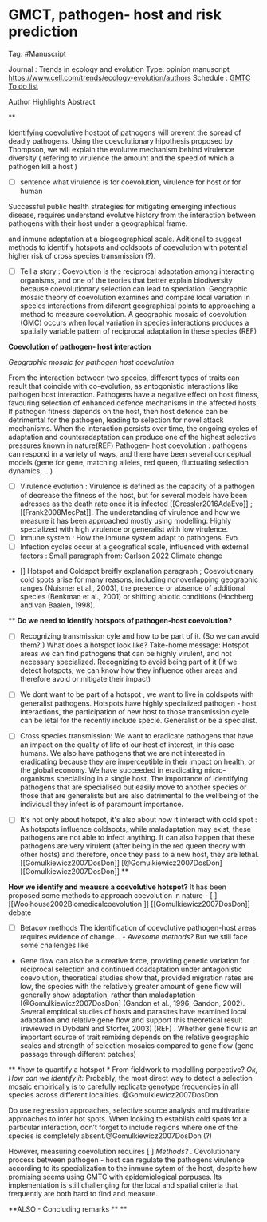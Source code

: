 
# GMCT, pathogen- host and risk prediction 
Tag: #Manuscript

Journal : Trends in ecology and evolution 
Type: opinion manuscript
https://www.cell.com/trends/ecology-evolution/authors
Schedule :  [GMTC To do list](Goals_GMCT.md)
  
Author 
Highlights 
Abstract
 
**

Identifying coevolutive hostpot of pathogens will prevent the spread of deadly pathogens. 
Using the coevolutionary hipothesis proposed by Thompson, we will explain the evolutve mechanism behind virulence diversity ( refering to virulence the amount and the speed of which a pathogen kill a host )
- [ ] sentence what virulence is for coevolution, virulence for host or for human


Successful public health strategies for mitigating emerging infectious disease, requires understand evolutve history from the interaction between pathogens with their host under a geographical frame.


and inmune adaptation at a biogeographical scale. Aditional to suggest methods to identifiy hotspots and coldspots of coevolution with potential higher risk of cross species transmission (?). 
- [ ] Tell a story :  Coevolution is the reciprocal adaptation among interacting organisms, and one of the teories that better explain biodiversity because coevolutionary selection can lead to speciation. Geographic mosaic theory of coevolution examines and compare local variation in species interactions from diferent geographical points to approaching a method to measure coevolution.
A geographic mosaic of coevolution (GMC) occurs when local variation in species interactions produces a spatially variable pattern of reciprocal adaptation in these species (REF)


**Coevolution of pathogen- host interaction**

*Geographic mosaic for pathogen host coevolution*

From the interaction between two species, different types of traits can result that coincide with co-evolution, as antogonistic interactions like pathogen host interaction. Pathogens have a negative effect on host fitness, favouring selection of enhanced defence mechanisms in the affected hosts. If pathogen fitness depends on the host, then host defence can be detrimental for the pathogen, leading to selection for novel attack mechanisms. When the interaction persists over time, the ongoing cycles of adaptation and counteradaptation can produce one of the highest selective pressures known in nature(REF) Pathogen- host coevolution :  pathogens can respond in a variety of ways, and there have been several conceptual models (gene for gene, matching alleles, red queen, fluctuating selection dynamics, ...)

- [ ] Virulence evolution  : Virulence is defined as the capacity of a pathogen of decrease the fitness of the host, but for several models have been adresses as the death rate once it is infected [[Cressler2016AdaEvo]]  ;  [[Frank2008MecPat]]. The understanding of virulence and how we measure it has been approached mostly using modelling. Highly specialized with high virulence or generalist with low virulence. 
- [ ] Inmune system : How the inmune system adapt to pathogens. Evo. 
- [ ] Infection cycles occur at a geografical scale, influenced with external factors : Small paragraph from: Carlson 2022 Climate change

- [] Hotspot and Coldspot breifly explanation paragraph ; Coevolutionary cold spots arise for many reasons, including nonoverlapping geographic ranges (Nuismer et al., 2003), the presence or absence of additional species (Benkman et al., 2001) or shifting abiotic conditions (Hochberg and van Baalen, 1998).

**
**Do we need to Identify hotspots of pathogen-host coevolution?**

- [ ] Recognizing transmission cyle and how to be part of it. (So we can avoid them? ) What does a hotspot look like?
Take-home message: Hotspot areas we can find pathogens that can be highly virulent, and not necessary specialized.  Recognizing to avoid being part of it (If we detect hotspots, we can know how they influence other areas and therefore avoid or mitigate their impact) 

- [ ] We dont want to be part of a hotspot , we want to live in coldspots with generalist pathogens.
Hotspots have highly specialized pathogen - host interactions, the participation of new host to those transmission cycle can be letal for the recently include specie.  Generalist or be a specialist.

- [ ]  Cross species transmission: We want to eradicate pathogens that have an impact on the quality of life of our host of interest, in this case humans. We also have pathogens that we are not interested in eradicating because they are imperceptible in their impact on health, or the global economy.  We have succeeded in eradicating micro-organisms specialising in a single host. The importance of identifying pathogens that are specialised but easily move to another species or those that are generalists but are also detrimental to the wellbeing of the individual they infect is of paramount importance.

- [ ] It's not only about hotspot, it's also about how it interact with cold spot  : As hotspots influence coldspots, while maladaptation may exist, these pathogens are not able to infect anything. It can also happen that these pathogens are very virulent (after being in the red queen theory with other hosts) and therefore, once they pass to a new host, they are lethal.  [[Gomulkiewicz2007DosDon]]  [@Gomulkiewicz2007DosDon] [[Gomulkiewicz2007DosDon]] 
**

**How we identify and meausre a coevolutive hotspot?**
It has been proposed some methods to approach coevolution in nature  - [ ] [[Woolhouse2002Biomedicalcoevolution ]]  [[Gomulkiewicz2007DosDon]] debate
- [ ] Betacov methods 
The identification of coevolutive pathogen-host areas requires evidence of change… - *Awesome methods?*
But we still face some challenges like 
- Gene flow can also be a creative force, providing genetic variation for reciprocal selection and continued coadaptation under antagonistic coevolution, theoretical studies show that, provided migration rates are low, the species with the relatively greater amount of gene flow will generally show adaptation, rather than maladaptation [@Gomulkiewicz2007DosDon] (Gandon et al., 1996; Gandon, 2002). Several empirical studies of hosts and parasites have examined local adaptation and relative gene flow and support this theoretical result (reviewed in Dybdahl and Storfer, 2003) (REF) . Whether gene flow is an important source of trait remixing depends on the relative geographic scales and strength of selection mosaics compared to gene flow (gene passage through different patches)

**
*how to quantify a hotspot *
From fieldwork to modelling perpective? 
*Ok, How can we identify it:* Probably, the most direct way to detect a selection mosaic empirically is to carefully replicate genotype frequencies in all species across different localities. @Gomulkiewicz2007DosDon

Do use regression approaches, selective source analysis and multivariate approaches to infer hot spots. When looking to establish cold spots for a particular interaction, don’t forget to include regions where one of the species is completely absent.@Gomulkiewicz2007DosDon (?)


However, measuring coevolution requires [ ] *Methods?* . Cevolutionary process between pathogen - host can regulate the pathogens virulence according to its  specialization to the inmune sytem of the host, despite how promising seems using GMTC with epidemiological porpuses. Its implementation is still challenging for the local and spatial criteria that frequently are both hard to find and measure. 


**ALSO - Concluding remarks ** 
**
